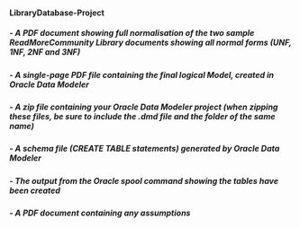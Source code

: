 #### LibraryDatabase-Project
##### - A PDF document showing full normalisation of the two sample ReadMoreCommunity Library documents showing all normal forms (UNF, 1NF, 2NF and 3NF)
##### - A single-page PDF file containing the final logical Model, created in Oracle Data Modeler
##### - A zip file containing your Oracle Data Modeler project (when zipping these files, be sure to include the .dmd file and the folder of the same name)
##### - A schema file (CREATE TABLE statements) generated by Oracle Data Modeler
##### - The output from the Oracle spool command showing the tables have been created
##### - A PDF document containing any assumptions